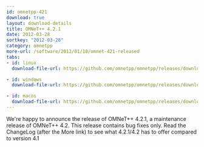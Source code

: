 ```yaml
---
id: omnetpp-421
download: true
layout: download-details
title: OMNeT++ 4.2.1
date: 2012-03-28
sortkey: "2012-03-28"
category: omnetpp
more-url: /software/2012/01/18/omnet-421-released
tabs:
- id: linux
  download-file-url: https://github.com/omnetpp/omnetpp/releases/download/omnetpp-4.2.1/omnetpp-4.2.1-src.tgz

- id: windows
  download-file-url: https://github.com/omnetpp/omnetpp/releases/download/omnetpp-4.2.1/omnetpp-4.2.1-src-windows.zip

- id: macos
  download-file-url: https://github.com/omnetpp/omnetpp/releases/download/omnetpp-4.2.1/omnetpp-4.2.1-src.tgz
---
```


We're happy to announce the release of OMNeT++ 4.2.1, a maintenance release of
OMNeT++ 4.2. This release contains bug fixes only. Read the ChangeLog (after the
More link) to see what 4.2.1/4.2 has to offer compared to version 4.1

